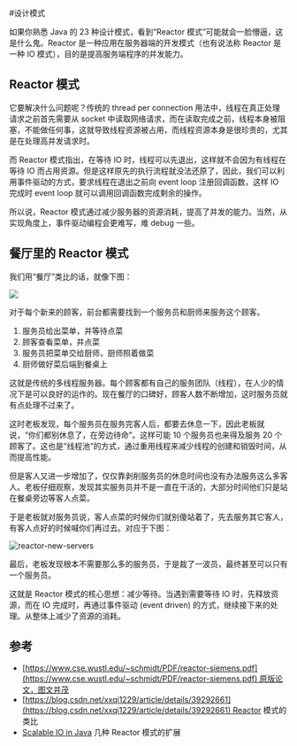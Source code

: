 #设计模式

如果你熟悉 Java 的 23 种设计模式，看到“Reactor 模式”可能就会一脸懵逼，这是什么鬼。Reactor 是一种应用在服务器端的开发模式（也有说法称 Reactor 是一种 IO 模式），目的是提高服务端程序的并发能力。

## Reactor 模式

它要解决什么问题呢？传统的 thread per connection 用法中，线程在真正处理请求之前首先需要从 socket 中读取网络请求，而在读取完成之前，线程本身被阻塞，不能做任何事，这就导致线程资源被占用，而线程资源本身是很珍贵的，尤其是在处理高并发请求时。

而 Reactor 模式指出，在等待 IO 时，线程可以先退出，这样就不会因为有线程在等待 IO 而占用资源。但是这样原先的执行流程就没法还原了，因此，我们可以利用事件驱动的方式，要求线程在退出之前向 event loop 注册回调函数，这样 IO 完成时 event loop 就可以调用回调函数完成剩余的操作。

所以说，Reactor 模式通过减少服务器的资源消耗，提高了并发的能力。当然，从实现角度上，事件驱动编程会更难写，难 debug 一些。

## 餐厅里的 Reactor 模式

我们用“餐厅”类比的话，就像下图：

![](https://cdn.jsdelivr.net/gh/rivtian/Blogimg@main/uPic/reactor-old-servers.svg)

对于每个新来的顾客，前台都需要找到一个服务员和厨师来服务这个顾客。

1. 服务员给出菜单，并等待点菜
2. 顾客查看菜单，并点菜
3. 服务员把菜单交给厨师，厨师照着做菜
4. 厨师做好菜后端到餐桌上

这就是传统的多线程服务器。每个顾客都有自己的服务团队（线程），在人少的情况下是可以良好的运作的。现在餐厅的口碑好，顾客人数不断增加，这时服务员就有点处理不过来了。

这时老板发现，每个服务员在服务完客人后，都要去休息一下，因此老板就说，“你们都别休息了，在旁边待命”。这样可能 10 个服务员也来得及服务 20 个顾客了。这也是“线程池”的方式，通过重用线程来减少线程的创建和销毁时间，从而提高性能。

但是客人又进一步增加了，仅仅靠剥削服务员的休息时间也没有办法服务这么多客人。老板仔细观察，发现其实服务员并不是一直在干活的，大部分时间他们只是站在餐桌旁边等客人点菜。

于是老板就对服务员说，客人点菜的时候你们就别傻站着了，先去服务其它客人，有客人点好的时候喊你们再过去。对应于下图：

![reactor-new-servers](https://cdn.jsdelivr.net/gh/rivtian/Blogimg@main/uPic/reactor-new-servers.svg)

最后，老板发现根本不需要那么多的服务员，于是裁了一波员，最终甚至可以只有一个服务员。

这就是 Reactor 模式的核心思想：减少等待。当遇到需要等待 IO 时，先释放资源，而在 IO 完成时，再通过事件驱动 (event driven) 的方式，继续接下来的处理。从整体上减少了资源的消耗。

## 参考

- [https://www.cse.wustl.edu/~schmidt/PDF/reactor-siemens.pdf](https://www.cse.wustl.edu/~schmidt/PDF/reactor-siemens.pdf) 原版论文，图文并茂
- [https://blog.csdn.net/xxqi1229/article/details/39292661](https://blog.csdn.net/xxqi1229/article/details/39292661) Reactor 模式的类比
- [Scalable IO in Java](http://www.cnblogs.com/luxiaoxun/p/4331110.html) 几种 Reactor 模式的扩展